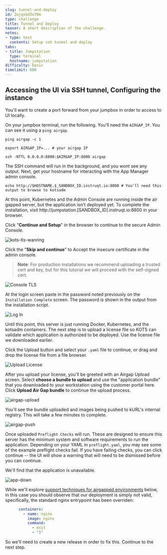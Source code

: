 ```yaml
---
slug: tunnel-and-deploy
id: 2wjqsbd3x70m
type: challenge
title: Tunnel and Deploy
teaser: A short description of the challenge.
notes:
- type: text
  contents: Setup ssh tunnel and deploy
tabs:
- title: Jumpstation
  type: terminal
  hostname: jumpstation
difficulty: basic
timelimit: 600
---
```


## Accessing the UI via SSH tunnel, Configuring the instance

You'll want to create a port forward from your jumpbox in order to access to UI locally.

On your jumpbox terminal, run the following. You'll need the `AIRGAP_IP`. You can see it using a `ping airgap`.

```shell
ping airgap -c 1
```

```
export AIRGAP_IP=... # your airgap IP
```

```
ssh -NTfL 0.0.0.0:8800:$AIRGAP_IP:8800 airgap
```

The SSH command will run in the background, and you wont see any output.
Next, get your hostname for interacting with the App Manager admin console.

```shell
echo http://$HOSTNAME.$_SANDBOX_ID.instruqt.io:8800 # You'll need this output to browse to kotsadm
```

At this point, Kubernetes and the Admin Console are running inside the air gapped server, but the application isn't deployed yet.
To complete the installation, visit http://jumpstation.[SANDBOX_ID].instruqt.io:8800 in your browser.

Click "**Continue and Setup**" in the browser to continue to the secure Admin Console.

![kots-tls-wanring](../assets/kots-tls-warning.png)

Click the "**Skip and continue**" to Accept the insecure certificate in the admin console.
> **Note**: For production installations we recommend uploading a trusted cert and key, but for this tutorial we will proceed with the self-signed cert.

![Console TLS](../assets/admin-console-tls.png)

At the login screen paste in the password noted previously on the `Installation Complete` screen. The password is shown in the output from the installation script.

![Log In](../assets/admin-console-login.png)

Until this point, this server is just running Docker, Kubernetes, and the kotsadm containers.
The next step is to upload a license file so KOTS can validate which application is authorized to be deployed. Use the license file we downloaded earlier.

Click the Upload button and select your `.yaml` file to continue, or drag and drop the license file from a file browser.

![Upload License](../assets/upload-license.png)

After you upload your license, you'll be greeted with an Airgap Upload screen. Select **choose a bundle to upload** and use the "application bundle" that you
downloaded to your workstation using the customer portal here. Click **Upload Air Gap bundle** to continue the upload process.

![airgap-upload](../assets/airgap-upload.png)

You'll see the bundle uploaded and images being pushed to kURL's internal registry. This will take a few minutes to complete.

![airgap-push](../assets/airgap-push.png)

Once uploaded `Preflight Checks` will run. These are designed to ensure this server has the minimum system and software requirements to run the application.
Depending on your YAML in `preflight.yaml`, you may see some of the example preflight checks fail.
If you have failing checks, you can click continue -- the UI will show a warning that will need to be dismissed before you can continue.

<!-- TODO - need a non-broken image for preflight checks! -->

We'll find that the application is unavailable.

![app-down](../assets/app-down.png)

While we'll explore [support techniques for airgapped environments](#collecting-a-cli-support-bundle)
below, in this case you should observe that our deployment is simply not valid, specifically, the
standard nginx entrypoint has been overriden:

```yaml
      containers:
        - name: nginx
          image: nginx
          command:
            - exit
            - "1"
```

So we'll need to create a new release in order to fix this. Continue to the next step.
